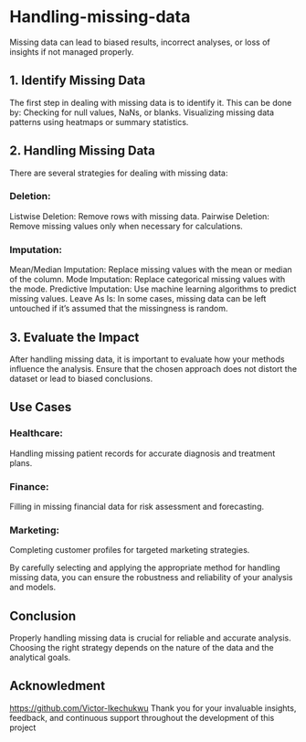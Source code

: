 # Handling-missing-data
 Missing data can lead to biased results, incorrect analyses, or loss of insights if not managed properly.

## 1. Identify Missing Data
The first step in dealing with missing data is to identify it.
This can be done by: Checking for null values, NaNs, or blanks.
Visualizing missing data patterns using heatmaps or summary statistics.

## 2. Handling Missing Data
There are several strategies for dealing with missing data:
### Deletion:
Listwise Deletion: Remove rows with missing data.
Pairwise Deletion: Remove missing values only when necessary for calculations.
### Imputation:
Mean/Median Imputation: Replace missing values with the mean or median of the column.
Mode Imputation: Replace categorical missing values with the mode.
Predictive Imputation: Use machine learning algorithms to predict missing values.
Leave As Is: In some cases, missing data can be left untouched if it’s assumed that the missingness is random.

## 3. Evaluate the Impact
After handling missing data, it is important to evaluate how your methods influence the analysis. Ensure that the chosen approach does not distort the dataset or lead to biased conclusions.

## Use Cases
### Healthcare: 
Handling missing patient records for accurate diagnosis and treatment plans. 
### Finance: 
Filling in missing financial data for risk assessment and forecasting. 
### Marketing: 
Completing customer profiles for targeted marketing strategies.

By carefully selecting and applying the appropriate method for handling missing data, you can ensure the robustness and reliability of your analysis and models. 

## Conclusion
Properly handling missing data is crucial for reliable and accurate analysis. Choosing the right strategy depends on the nature of the data and the analytical goals.

## Acknowledment
https://github.com/Victor-Ikechukwu Thank you for your invaluable insights, feedback, and continuous support throughout the development of this project



